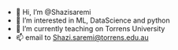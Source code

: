 - 👋 Hi, I’m @Shazisaremi
- 👀 I’m interested in ML, DataScience and python
- 🌱 I’m currently teaching on Torrens University
- 📫 email to Shazi.saremi@torrens.edu.au

<!---
Shazisaremi/Shazisaremi is a ✨ special ✨ repository because its `README.md` (this file) appears on your GitHub profile.
You can click the Preview link to take a look at your changes.
--->
